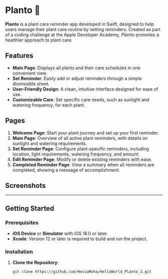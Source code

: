 # Planto 🌱



**Planto** is a plant care reminder app developed in Swift, designed to help users manage their plant care routine by setting reminders. Created as part of a coding challenge at the Apple Developer Academy, *Planto* promotes a healthier approach to plant care.

## Features
- **Main Page**: Displays all plants and their care schedules in one convenient view.
- **Set Reminder**: Easily add or adjust reminders through a simple dismissible sheet.
- **User-Friendly Design**: A clean, intuitive interface designed for ease of use.
- **Customizable Care**: Set specific care needs, such as sunlight and watering frequency, for each plant.

## Pages
1. **Welcome Page**: Start your plant journey and set up your first reminder.
2. **Main Page**: Overview of all active plant reminders, with details on sunlight and watering requirements.
3. **Set Reminder Page**: Configure plant-specific reminders, including location, light requirements, watering frequency, and amount.
4. **Edit Reminder Page**: Modify or delete existing reminders with ease.
5. **Completed Reminder Page**: View a summary when all reminders are completed, showing a message of accomplishment.

## Screenshots



---

## Getting Started

### Prerequisites
- **iOS Device** or **Simulator** with iOS 18.0 or later.
- **Xcode**: Version 12 or later is required to build and run the project.

### Installation
1. **Clone the Repository**:
   ```bash
   git clone https://github.com/HessaMoha/HelloWorld_Planto_2.git
